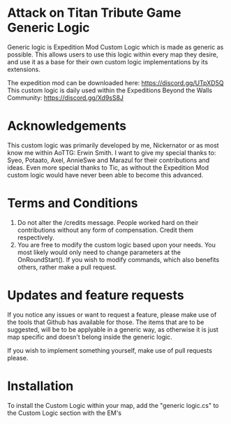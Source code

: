 # Attack on Titan Tribute Game Generic Logic
Generic logic is Expedition Mod Custom Logic which is made as generic as possible. This allows users to use this logic within every map they desire, and use it as a base for their own custom logic implementations by its extensions.

The expedition mod can be downloaded here: https://discord.gg/UTpXD5Q
This custom logic is daily used within the Expeditions Beyond the Walls Community: https://discord.gg/Xd9sS8J

# Acknowledgements
This custom logic was primarily developed by me, Nickernator or as most know me within AoTTG: Erwin Smith. I want to give my special thanks to: Syeo, Potaato, Axel, AnnieSwe and Marazul for their contributions and ideas. Even more special thanks to Tic, as without the Expedition Mod custom logic would have never been able to become this advanced.

# Terms and Conditions
1. Do not alter the /credits message. People worked hard on their contributions without any form of compensation. Credit them respectively.
2. You are free to modify the custom logic based upon your needs. You most likely would only need to change parameters at the OnRoundStart(). If you wish to modify commands, which also benefits others, rather make a pull request.

# Updates and feature requests
If you notice any issues or want to request a feature, please make use of the tools that Github has available for those. The items that are to be suggested, will be to be applyable in a generic way, as otherwise it is just map specific and doesn't belong inside the generic logic.

If you wish to implement something yourself, make use of pull requests please.

# Installation

To install the Custom Logic within your map, add the "generic logic.cs" to the Custom Logic section with the EM's
